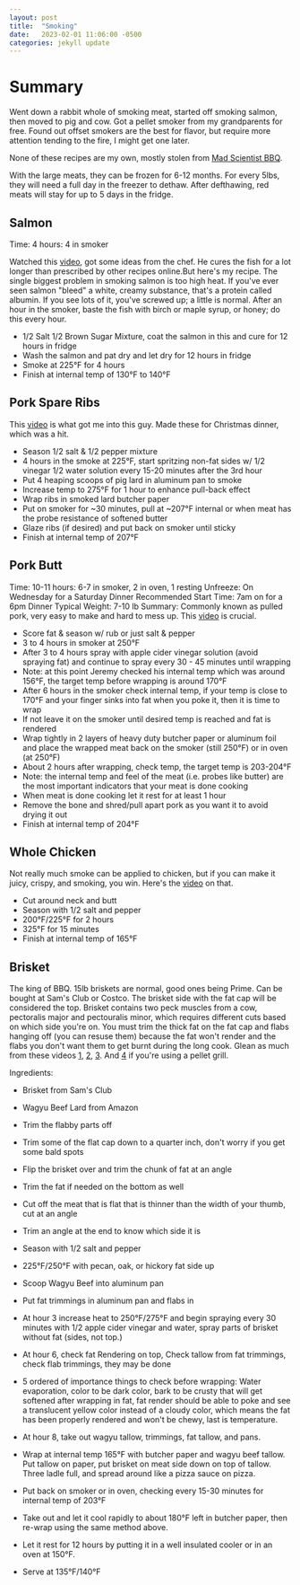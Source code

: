 ```yaml
---
layout: post
title:  "Smoking"
date:   2023-02-01 11:06:00 -0500
categories: jekyll update
---
```


# Summary
Went down a rabbit whole of smoking meat, started off smoking salmon, then moved to pig and cow. Got a pellet smoker from my grandparents for free. Found out offset smokers are the best for flavor, but require more attention tending to the fire, I might get one later.

None of these recipes are my own, mostly stolen from [Mad Scientist BBQ][msbbq].

With the large meats, they can be frozen for 6-12 months. For every 5lbs, they will need a full day in the freezer to dethaw. After defthawing, red meats will stay for up to 5 days in the fridge.


## Salmon

Time: 4 hours: 4 in smoker

Watched this [video][salmon], got some ideas from the chef. He cures the fish for a lot longer than prescribed by other recipes online.But here's my recipe. The single biggest problem in smoking salmon is too high heat. If you've ever seen salmon "bleed" a white, creamy substance, that's a protein called albumin. If you see lots of it, you've screwed up; a little is normal. After an hour in the smoker, baste the fish with birch or maple syrup, or honey; do this every hour.

- 1/2 Salt 1/2 Brown Sugar Mixture, coat the salmon in this and cure for 12 hours in fridge
- Wash the salmon and pat dry and let dry for 12 hours in fridge
- Smoke at 225°F for 4 hours
- Finish at internal temp of 130°F to 140°F


## Pork Spare Ribs

This [video][porkribs] is what got me into this guy. Made these for Christmas dinner, which was a hit.

- Season 1/2 salt & 1/2 pepper mixture
- 4 hours in the smoke at 225°F, start spritzing non-fat sides w/ 1/2 vinegar 1/2 water solution every 15-20 minutes after the 3rd hour
- Put 4 heaping scoops of pig lard in aluminum pan to smoke
- Increase temp to 275°F for 1 hour to enhance pull-back effect
- Wrap ribs in smoked lard butcher paper
- Put on smoker for ~30 minutes, pull at ~207°F internal or when meat has the probe resistance of softened butter
- Glaze ribs (if desired) and put back on smoker until sticky
- Finish at internal temp of 207°F

## Pork Butt

Time: 10-11 hours: 6-7 in smoker, 2 in oven, 1 resting
Unfreeze: On Wednesday for a Saturday Dinner
Recommended Start Time: 7am on for a 6pm Dinner
Typical Weight: 7-10 lb
Summary: Commonly known as pulled pork, very easy to make and hard to mess up. This [video][porkbutt] is crucial.

- Score fat & season w/ rub or just salt & pepper
- 3 to 4 hours in smoker at 250°F
- After 3 to 4 hours spray with apple cider vinegar solution (avoid spraying fat) and continue to spray every 30 - 45 minutes until wrapping
- Note: at this point Jeremy checked his internal temp which was around 156°F, the target temp before wrapping is around 170°F
- After 6 hours in the smoker check internal temp, if your temp is close to 170°F and your finger sinks into fat when you poke it, then it is time to wrap
- If not leave it on the smoker until desired temp is reached and fat is rendered
- Wrap tightly in 2 layers of heavy duty butcher paper or aluminum foil and place the wrapped meat back on the smoker (still 250°F) or in oven (at 250°F)
- About 2 hours after wrapping, check temp, the target temp is 203-204°F
- Note: the internal temp and feel of the meat (i.e. probes like butter) are the most important indicators that your meat is done cooking
- When meat is done cooking let it rest for at least 1 hour
- Remove the bone and shred/pull apart pork as you want it to avoid drying it out
- Finish at internal temp of 204°F

## Whole Chicken

Not really much smoke can be applied to chicken, but if you can make it juicy, crispy, and smoking, you win. Here's the [video][chicken] on that.

- Cut around neck and butt
- Season with 1/2 salt and pepper
- 200°F/225°F for 2 hours
- 325°F for 15 minutes
- Finish at internal temp of 165°F


## Brisket

The king of BBQ. 15lb briskets are normal, good ones being Prime. Can be bought at Sam's Club or Costco. The brisket side with the fat cap will be considered the top. Brisket contains two peck muscles from a cow, pectoralis major and pectouralis minor, which requires different cuts based on which side you're on. You must trim the thick fat on the fat cap and flabs hanging off (you can resuse them) because the fat won't render and the flabs you don't want them to get burnt during the long cook. Glean as much from these videos [1][brisket1], [2][brisket2], [3][brisket3]. And [4][brisket-pellet] if you're using a pellet grill.

Ingredients:
- Brisket from Sam's Club
- Wagyu Beef Lard from Amazon

- Trim the flabby parts off
- Trim some of the flat cap down to a quarter inch, don't worry if you get some bald spots
- Flip the brisket over and trim the chunk of fat at an angle
- Trim the fat if needed on the bottom as well
- Cut off the meat that is flat that is thinner than the width of your thumb, cut at an angle
- Trim an angle at the end to know which side it is
- Season with 1/2 salt and pepper
- 225°F/250°F with pecan, oak, or hickory fat side up
- Scoop Wagyu Beef into aluminum pan
- Put fat trimmings in aluminum pan and flabs in
- At hour 3 increase heat to 250°F/275°F and begin spraying every 30 minutes with 1/2 apple cider vinegar and water, spray parts of brisket without fat (sides, not top.)
- At hour 6, check fat Rendering on top, Check tallow from fat trimmings, check flab trimmings, they may be done
- 5 ordered of importance things to check before wrapping: Water evaporation, color to be dark color, bark to be crusty that will get softened after wrapping in fat, fat render should be able to poke and see a translucent yellow color instead of a cloudy color, which means the fat has been properly rendered and won't be chewy, last is temperature.
- At hour 8, take out wagyu tallow, trimmings, fat tallow, and pans.
- Wrap at internal temp 165°F with butcher paper and wagyu beef tallow. Put tallow on paper, put brisket on meat side down on top of tallow. Three ladle full, and spread around like a pizza sauce on pizza.
- Put back on smoker or in oven, checking every 15-30 minutes for internal temp of 203°F
- Take out and let it cool rapidly to about 180°F left in butcher paper, then re-wrap using the same method above.
- Let it rest for 12 hours by putting it in a well insulated cooler or in an oven at 150°F.
- Serve at 135°F/140°F


[msbbq]: https://www.youtube.com/@MadScientistBBQ
[salmon]: https://www.youtube.com/watch?v=mCWTzkhFg1M
[porkribs]: https://www.youtube.com/watch?v=YlK-za2JZqg
[porkbutt]: https://www.youtube.com/watch?v=rgPJxy_IngY
[chicken]: https://www.youtube.com/watch?v=-JJx4eZNmz4
[brisket1]: https://www.youtube.com/watch?v=SGDKPuz1hx8
[brisket2]: https://www.youtube.com/watch?v=kE2RisA2mHY
[brisket3]: https://www.youtube.com/watch?v=qsCVMmmNRec
[brisket-pellet]: https://www.youtube.com/watch?v=EMeAGp_8sG8
